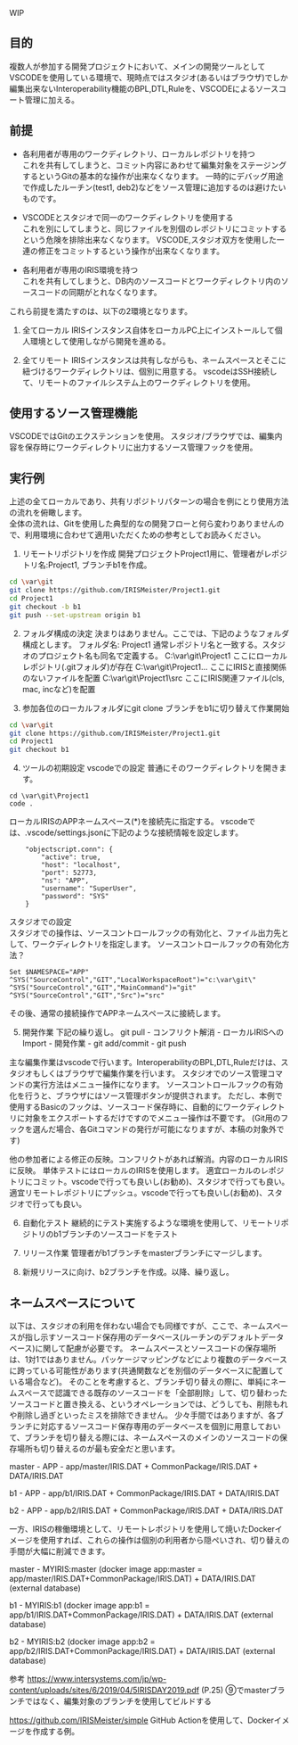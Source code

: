 
WIP

## 目的
複数人が参加する開発プロジェクトにおいて、メインの開発ツールとしてVSCODEを使用している環境で、現時点ではスタジオ(あるいはブラウザ)でしか編集出来ないInteroperability機能のBPL,DTL,Ruleを、VSCODEによるソースコート管理に加える。

## 前提
* 各利用者が専用のワークディレクトリ、ローカルレポジトリを持つ  
これを共有してしまうと、コミット内容にあわせて編集対象をステージングするというGitの基本的な操作が出来なくなります。
一時的にデバッグ用途で作成したルーチン(test1, deb2)などをソース管理に追加するのは避けたいものです。

* VSCODEとスタジオで同一のワークディレクトリを使用する  
これを別にしてしまうと、同じファイルを別個のレポジトリにコミットするという危険を排除出来なくなります。
VSCODE,スタジオ双方を使用した一連の修正をコミットするという操作が出来なくなります。

* 各利用者が専用のIRIS環境を持つ  
これを共有してしまうと、DB内のソースコードとワークディレクトリ内のソースコードの同期がとれなくなります。

これら前提を満たすのは、以下の2環境となります。  
1. 全てローカル
IRISインスタンス自体をローカルPC上にインストールして個人環境として使用しながら開発を進める。

2. 全てリモート
IRISインスタンスは共有しながらも、ネームスペースとそこに紐づけるワークディレクトリは、個別に用意する。
vscodeはSSH接続して、リモートのファイルシステム上のワークディレクトリを使用。

## 使用するソース管理機能
VSCODEではGitのエクステンションを使用。
スタジオ/ブラウザでは、編集内容を保存時にワークディレクトリに出力するソース管理フックを使用。

## 実行例
上述の全てローカルであり、共有リポジトリパターンの場合を例にとり使用方法の流れを俯瞰します。  
全体の流れは、Gitを使用した典型的なの開発フローと何ら変わりありませんので、利用環境に合わせて適用いただくための参考としてお読みください。

1. リモートリポジトリを作成
開発プロジェクトProject1用に、管理者がレポジトリ名:Project1, ブランチb1を作成。
```bash
cd \var\git
git clone https://github.com/IRISMeister/Project1.git
cd Project1
git checkout -b b1
git push --set-upstream origin b1
```

2. フォルダ構成の決定
決まりはありません。ここでは、下記のようなフォルダ構成とします。
フォルダ名: Project1    通常レポジトリ名と一致する。スタジオのプロジェクト名も同名で定義する。
C:\var\git\Project1     ここにローカルレポジトリ(.gitフォルダ)が存在
C:\var\git\Project1\... ここにIRISと直接関係のないファイルを配置
C:\var\git\Project1\src ここにIRIS関連ファイル(cls, mac, incなど)を配置

3. 参加各位のローカルフォルダにgit clone
ブランチをb1に切り替えて作業開始
```bash
cd \var\git
git clone https://github.com/IRISMeister/Project1.git
cd Project1
git checkout b1
```
4. ツールの初期設定
vscodeでの設定
普通にそのワークディレクトリを開きます。
```
cd \var\git\Project1
code .
```
ローカルIRISのAPPネームスペース(*)を接続先に指定する。
vscodeでは、.vscode/settings.jsonに下記のような接続情報を設定します。
```
    "objectscript.conn": {
        "active": true,
        "host": "localhost",
        "port": 52773,
        "ns": "APP",
        "username": "SuperUser",
        "password": "SYS"
    }
```

スタジオでの設定  
スタジオでの操作は、ソースコントロールフックの有効化と、ファイル出力先として、ワークディレクトリを指定します。
ソースコントロールフックの有効化方法？
```
Set $NAMESPACE="APP"
^SYS("SourceControl","GIT","LocalWorkspaceRoot")="c:\var\git\"
^SYS("SourceControl","GIT","MainCommand")="git"
^SYS("SourceControl","GIT","Src")="src"
```
その後、通常の接続操作でAPPネームスペースに接続します。

5. 開発作業
下記の繰り返し。
git pull - コンフリクト解消 - ローカルIRISへのImport - 開発作業 - git add/commit - git push

主な編集作業はvscodeで行います。InteroperabilityのBPL,DTL,Ruleだけは、スタジオもしくはブラウザで編集作業を行います。
スタジオでのソース管理コマンドの実行方法はメニュー操作になります。
ソースコントロールフックの有効化を行うと、ブラウザにはソース管理ボタンが提供されます。
ただし、本例で使用するBasicのフックは、ソースコード保存時に、自動的にワークディレクトリに対象をエクスポートするだけですのでメニュー操作は不要です。
(Git用のフックを選んだ場合、各Gitコマンドの発行が可能になりますが、本稿の対象外です)


他の参加者による修正の反映。コンフリクトがあれば解消。内容のローカルIRISに反映。
単体テストにはローカルのIRISを使用します。
適宜ローカルのレポジトリにコミット。vscodeで行っても良いし(お勧め)、スタジオで行っても良い。
適宜リモートレポジトリにプッシュ。vscodeで行っても良いし(お勧め)、スタジオで行っても良い。

6. 自動化テスト
継続的にテスト実施するような環境を使用して、リモートリポジトリのb1ブランチのソースコードをテスト

7. リリース作業
管理者がb1ブランチをmasterブランチにマージします。

8. 新規リリースに向け、b2ブランチを作成。以降、繰り返し。

## ネームスペースについて
以下は、スタジオの利用を伴わない場合でも同様ですが、ここで、ネームスペースが指し示すソースコード保存用のデータベース(ルーチンのデフォルトデータベース)に関して配慮が必要です。
ネームスペースとソースコードの保存場所は、1対1ではありません。パッケージマッピングなどにより複数のデータベースに跨っている可能性があります(共通関数などを別個のデータベースに配置している場合など)。
そのことを考慮すると、ブランチ切り替えの際に、単純にネームスペースで認識できる既存のソースコードを「全部削除」して、切り替わったソースコードと置き換える、というオペレーションでは、どうしても、削除もれや削除し過ぎといったミスを排除できません。
少々手間ではありますが、各ブランチに対応するソースコード保存専用のデータベースを個別に用意しておいて、ブランチを切り替える際には、ネームスペースのメインのソースコードの保存場所も切り替えるのが最も安全だと思います。

master  - APP   - app/master/IRIS.DAT
                + CommonPackage/IRIS.DAT
                + DATA/IRIS.DAT

b1      - APP   - app/b1/IRIS.DAT
                + CommonPackage/IRIS.DAT
                + DATA/IRIS.DAT

b2      - APP   - app/b2/IRIS.DAT
                + CommonPackage/IRIS.DAT
                + DATA/IRIS.DAT

一方、IRISの稼働環境として、リモートレポジトリを使用して焼いたDockerイメージを使用すれば、これらの操作は個別の利用者から隠ぺいされ、切り替えの手間が大幅に削減できます。

master  - MYIRIS:master (docker image app:master = app/master/IRIS.DAT+CommonPackage/IRIS.DAT)
        + DATA/IRIS.DAT (external database)

b1      - MYIRIS:b1     (docker image app:b1 = app/b1/IRIS.DAT+CommonPackage/IRIS.DAT)
        + DATA/IRIS.DAT (external database)

b2      - MYIRIS:b2     (docker image app:b2 = app/b2/IRIS.DAT+CommonPackage/IRIS.DAT)
        + DATA/IRIS.DAT (external database)

参考 
https://www.intersystems.com/jp/wp-content/uploads/sites/6/2019/04/5IRISDAY2019.pdf (P.25)
⑨でmasterブランチではなく、編集対象のブランチを使用してビルドする

https://github.com/IRISMeister/simple
GitHub Actionを使用して、Dockerイメージを作成する例。